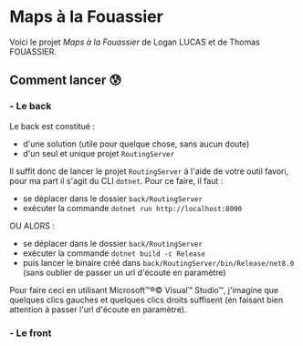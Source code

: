 # Maps à la Fouassier

Voici le projet *Maps à la Fouassier* de Logan LUCAS et de Thomas FOUASSIER.

## Comment lancer 😰
### - **Le back**
Le back est constitué :
- d'une solution (utile pour quelque chose, sans aucun doute)
- d'un seul et unique projet `RoutingServer`

Il suffit donc de lancer le projet `RoutingServer` à l'aide de votre outil favori, pour ma part il s'agit du CLI `dotnet`.
Pour ce faire, il faut :
- se déplacer dans le dossier `back/RoutingServer`
- exécuter la commande `dotnet run http://localhost:8000`

OU ALORS :
- se déplacer dans le dossier `back/RoutingServer`
- exécuter la commande `dotnet build -c Release`
- puis lancer le binaire créé dans `back/RoutingServer/bin/Release/net8.0` (sans oublier de passer un url d'écoute en paramètre)

Pour faire ceci en utilisant Microsoft™®© Visual™ Studio™, j'imagine que quelques clics gauches et quelques clics droits suffisent 
(en faisant bien attention à passer l'url d'écoute en paramètre).
  
### - **Le front**
